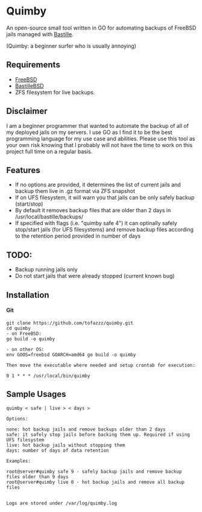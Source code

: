# Quimby

An open-source small tool written in GO for automating backups of FreeBSD jails managed with 
[Bastille](https://bastillebsd.org/).

(Quimby: a beginner surfer who is usually annoying)

## Requirements

- [FreeBSD](https://freebsd.org/)
- [BastilleBSD](https://bastillebsd.org/)
- ZFS filesystem for live backups.

## Disclaimer

I am a beginner programmer that wanted to automate the backup of all of my deployed jails on my servers.
I use GO as I find it to be the best programming language for my use case and abilities. Please use this 
tool as your own risk knowing that I probably will not have the time to work on this project full time on 
a regular basis.

## Features

- If no options are provided, it determines the list of current jails and backup them live in .gz format via ZFS snapshot
- If on UFS filesystem, it will warn you that jails can be only safely backup (start/stop)
- By default it removes backup files that are older than 2 days in /usr/local/bastille/backups/
- If specified with flags (i.e. "quimby safe 4") it can optinally safely stop/start jails (for UFS filesystems) and remove
  backup files according to the retention period provided in number of days

## TODO:
- Backup running jails only
- Do not start jails that were already stopped (current known bug)

## Installation

#### Git
```shell
git clone https://github.com/tofazzz/quimby.git
cd quimby
- on FreeBSD:
go build -o quimby

- on other OS:
env GOOS=freebsd GOARCH=amd64 go build -o quimby

Then move the executable where needed and setup crontab for execution:

0 1 * * * /usr/local/bin/quimby
```

## Sample Usages

```shell
quimby < safe | live > < days >

Options:

none: hot backup jails and remove backups older than 2 days
safe: it safely stop jails before backing them up. Required if using UFS filesystem
live: hot backup jails without stopping them
days: number of days of data retention

Examples:

root@server#quimby safe 9 - safely backup jails and remove backup files older than 9 days
root@server#quimby live 0 - hot backup jails and remove all backup files


Logs are stored under /var/log/quimby.log
```
